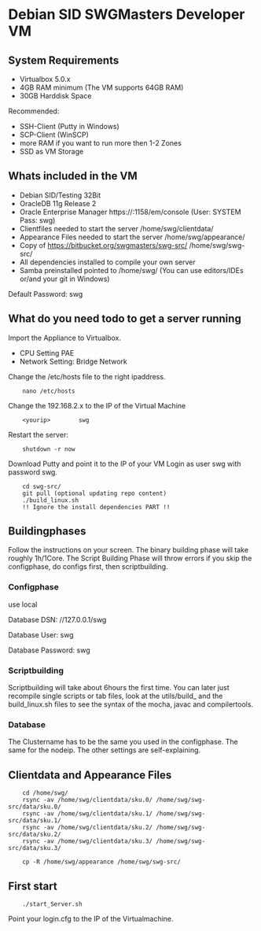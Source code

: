 # Debian SID SWGMasters Developer VM
## System Requirements

* Virtualbox 5.0.x 
* 4GB RAM minimum (The VM supports 64GB RAM)
* 30GB Harddisk Space

Recommended: 
* SSH-Client (Putty in Windows) 
* SCP-Client (WinSCP)
* more RAM if you want to run more then 1-2 Zones
* SSD as VM Storage

## Whats included in the VM 

* Debian SID/Testing 32Bit
* OracleDB 11g Release 2
* Oracle Enterprise Manager https://<vmip>:1158/em/console (User: SYSTEM Pass: swg)
* Clientfiles needed to start the server /home/swg/clientdata/
* Appearance Files needed to start the server /home/swg/appearance/
* Copy of https://bitbucket.org/swgmasters/swg-src/ /home/swg/swg-src/
* All dependencies installed to compile your own server
* Samba preinstalled pointed to /home/swg/ (You can use editors/IDEs or/and your git in Windows)

Default Password: swg

## What do you need todo to get a server running

Import the Appliance to Virtualbox.
* CPU Setting PAE
* Network Setting: Bridge Network

Change the /etc/hosts file to the right ipaddress. 

		nano /etc/hosts

Change the 192.168.2.x to the IP of the Virtual Machine

		<yourip>		swg

Restart the server: 

		shutdown -r now

Download Putty and point it to the IP of your VM
Login as user swg with password swg. 

		cd swg-src/
		git pull (optional updating repo content)
		./build_linux.sh
		!! Ignore the install dependencies PART !!
		
## Buildingphases
Follow the instructions on your screen. The binary building phase will take roughly 1h/1Core.
The Script Building Phase will throw errors if you skip the configphase, do configs first, then scriptbuilding.

### Configphase
use local

Database DSN: 
//127.0.0.1/swg

Database User:
swg

Database Password: 
swg

### Scriptbuilding
Scriptbuilding will take about 6hours the first time. You can later just recompile single scripts or tab files, look at the
utils/build_ and the build_linux.sh files to see the syntax of the mocha, javac and compilertools. 

### Database 
The Clustername has to be the same you used in the configphase. The same for the nodeip. The other settings are self-explaining. 

## Clientdata and Appearance Files
		cd /home/swg/
		rsync -av /home/swg/clientdata/sku.0/ /home/swg/swg-src/data/sku.0/
		rsync -av /home/swg/clientdata/sku.1/ /home/swg/swg-src/data/sku.1/
		rsync -av /home/swg/clientdata/sku.2/ /home/swg/swg-src/data/sku.2/
		rsync -av /home/swg/clientdata/sku.3/ /home/swg/swg-src/data/sku.3/

		cp -R /home/swg/appearance /home/swg/swg-src/

## First start
		./start_Server.sh

Point your login.cfg to the IP of the Virtualmachine.

